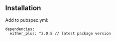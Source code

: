 ## Installation

Add to pubspec.yml:

```
dependencies:
  either_plus: ^2.0.8 // latest package version
```
